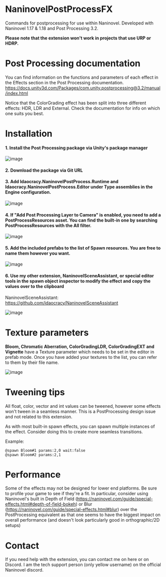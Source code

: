 # NaninovelPostProcessFX
Commands for postprocessing for use within Naninovel. Developed with Naninovel 1.17 & 1.18 and Post Processing 3.2.

**Please note that the extension won't work in projects that use URP or HDRP.**

# Post Processing documentation 

You can find information on the functions and parameters of each effect in the Effects section in the Post Processing documentation.
https://docs.unity3d.com/Packages/com.unity.postprocessing@3.2/manual/index.html

Notice that the ColorGrading effect has been split into three different effects: HDR, LDR and External. Check the documentation for info on which one suits you best.  

# Installation

#### 1. Install the Post Processing package via Unity's package manager
![image](https://user-images.githubusercontent.com/77254066/189064761-83970d6f-3c8e-4077-b064-27bfebec6aa2.png)

#### 2. Download the package via Git URL

#### 3. Add Idaocracy.NaninovelPostProcess.Runtime and Idaocracy.NaninovelPostProcess.Editor under Type assemblies in the Engine configuration.
![image](https://user-images.githubusercontent.com/77254066/189537566-d564e248-4073-4917-b71a-4dcae11e4afd.png)

#### 4. If "Add Post Processing Layer to Camera" is enabled, you need to add a PostProcessResources asset. You can find the built-in one by searching PostProcessResources with the All filter.
![image](https://user-images.githubusercontent.com/77254066/189537431-001c919f-b9f6-4041-9342-c335d04453cf.png)

#### 5. Add the included prefabs to the list of Spawn resources. You are free to name them however you want. 
![image](https://user-images.githubusercontent.com/77254066/189537667-f873dccb-e740-4427-8931-08fc4e2dd4cf.png)

#### 6. Use my other extension, NaninovelSceneAssistant, or special editor tools in the spawn object inspector to modify the effect and copy the values over to the clipboard

NaninovelSceneAssistant: https://github.com/idaocracy/NaninovelSceneAssistant

![image](https://user-images.githubusercontent.com/77254066/190382028-34050f97-74a7-4100-9add-182596739239.png)

# Texture parameters

**Bloom, Chromatic Aberration, ColorGradingLDR, ColorGradingEXT and Vignette** have a Texture parameter which needs to be set in the editor in prefab mode. Once you have added your textures to the list, you can refer to them by their file name. 

![image](https://user-images.githubusercontent.com/77254066/190378680-f0b69c29-b8a6-4bd3-90c7-112ff6708171.png)

# Tweening tips

All float, color, vector and int values can be tweened, however some effects won't tween in a seamless manner. This is a PostProcessing design issue and not related to this extension. 

As with most built-in spawn effects, you can spawn multiple instances of the effect. Consider doing this to create more seamless transitions. 

Example:
```
@spawn Bloom#1 params:2,0 wait:false
@spawn Bloom#2 params:2,1 
```

# Performance

Some of the effects may not be designed for lower end platforms. Be sure to profile your game to see if they're a fit. In particular, consider using Naninovel's built in Depth of Field (https://naninovel.com/guide/special-effects.html#depth-of-field-bokeh) or Blur (https://naninovel.com/guide/special-effects.html#blur) over the PostProcessing equivalent as that one seems to have the biggest impact on overall performance (and doesn't look particularly good in orthographic/2D setups)

# Contact

If you need help with the extension, you can contact me on here or on Discord. I am the tech support person (only yellow username) on the official Naninovel discord.
